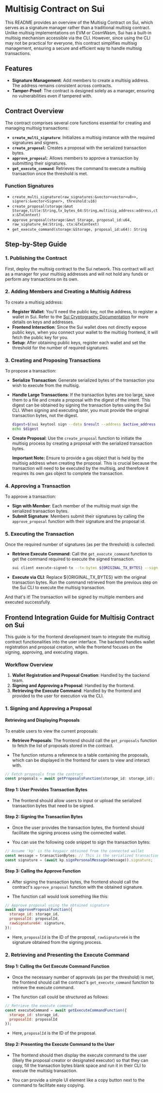 # Multisig Contract on Sui

This README provides an overview of the Multisig Contract on Sui, which serves as a signature manager rather than a traditional multisig contract. Unlike multisig implementations on EVM or CosmWasm, Sui has a built-in multisig mechanism accessible via the CLI. However, since using the CLI may not be practical for everyone, this contract simplifies multisig management, ensuring a secure and efficient way to handle multisig transactions.

## Features

- **Signature Management**: Add members to create a multisig address. The address remains consistent across contracts.
- **Tamper-Proof**: The contract is designed solely as a manager, ensuring no vulnerabilities even if tampered with.

## Contract Overview

The contract comprises several core functions essential for creating and managing multisig transactions:

- **`create_multi_signature`**: Initializes a multisig instance with the required signatures and signers.
- **`create_proposal`**: Creates a proposal with the serialized transaction bytes.
- **`approve_proposal`**: Allows members to approve a transaction by submitting their signatures.
- **`get_execute_command`**: Retrieves the command to execute a multisig transaction once the threshold is met.

### Function Signatures

- `create_multi_signature(raw_signatures:&vector<vector<u8>>, signers:&vector<Signer>, threshold:u16)`
- `create_proposal(storage:&mut Storage,title:String,tx_bytes_64:String,multisig_address:address,ctx:&TxContext)`
- `approve_proposal(storage:&mut Storage, proposal_id:u64, raw_signature_64:String, ctx:&TxContext)`
- `get_execute_command(storage:&Storage, proposal_id:u64): String`

## Step-by-Step Guide

### 1. Publishing the Contract

First, deploy the multisig contract to the Sui network. This contract will act as a manager for your multisig addresses and will not hold any funds or perform any transactions on its own.

### 2. Adding Members and Creating a Multisig Address

To create a multisig address:

- **Register Wallet**: You'll need the public key, not the address, to register a wallet in Sui. Refer to the [Sui Cryptography Documentation](https://docs.sui.io/concepts/cryptography/transaction-auth/keys-addresses) for more details on keys and addresses.
- **Frontend Interaction**: Since the Sui wallet does not directly expose public keys, when you connect your wallet to the multisig frontend, it will fetch the public key for you.
- **Setup**: After obtaining public keys, register each wallet and set the threshold for the number of required signatures.

### 3. Creating and Proposing Transactions

To propose a transaction:

- **Serialize Transaction**: Generate serialized bytes of the transaction you wish to execute from the multisig.
- **Handle Large Transactions**: If the transaction bytes are too large, save them to a file and create a proposal with the digest of the intent. This digest can be obtained by signing the transaction bytes using the Sui CLI. When signing and executing later, you must provide the original transaction bytes, not the digest.
    ```bash
    digest=$(sui keytool sign --data $result --address $active_address --json | jq '.digest')
    echo $digest
    ```
- **Create Proposal**: Use the `create_proposal` function to initiate the multisig process by creating a proposal with the serialized transaction bytes.

  **Important Note:** Ensure to provide a gas object that is held by the multisig address when creating the proposal. This is crucial because the transaction will need to be executed by the multisig, and therefore it requires its own gas object to complete the transaction.


### 4. Approving a Transaction

To approve a transaction:

- **Sign with Member**: Each member of the multisig must sign the serialized transaction bytes.
- **Submit Signature**: Members submit their signatures by calling the `approve_proposal` function with their signature and the proposal id.

### 5. Executing the Transaction

Once the required number of signatures (as per the threshold) is collected:

- **Retrieve Execute Command**: Call the `get_execute_command` function to get the command required to execute the signed transaction.
    ```bash
    sui client execute-signed-tx --tx-bytes ${ORIGINAL_TX_BYTES} --signatures <serialized-signatures>
    ```
- **Execute via CLI**: Replace ${ORIGINAL_TX_BYTES} with the original transaction bytes. Run the command retrieved from the previous step on the Sui CLI to execute the multisig transaction.

And that's it! The transaction will be signed by multiple members and executed successfully.

## Frontend Integration Guide for Multisig Contract on Sui

This guide is for the frontend development team to integrate the multisig contract functionalities into the user interface. The backend handles wallet registration and proposal creation, while the frontend focuses on the signing, approving, and executing stages.

### Workflow Overview

1. **Wallet Registration and Proposal Creation**: Handled by the backend team.
2. **Signing and Approving a Proposal**: Handled by the frontend.
3. **Retrieving the Execute Command**: Handled by the frontend and provided to the user for execution via the CLI.

### 1. Signing and Approving a Proposal

#### Retrieving and Displaying Proposals

To enable users to view the current proposals:

- **Retrieve Proposals**: The frontend should call the `get_proposals` function to fetch the list of proposals stored in the contract.

- The function returns a reference to a table containing the proposals, which can be displayed in the frontend for users to view and interact with.

```javascript
// Fetch proposals from the contract
const proposals = await getProposalsFunction(storage_id: storage_id);
```

#### Step 1: User Provides Transaction Bytes

- The frontend should allow users to input or upload the serialized transaction bytes that need to be signed.

#### Step 2: Signing the Transaction Bytes

- Once the user provides the transaction bytes, the frontend should facilitate the signing process using the connected wallet. 

- You can use the following code snippet to sign the transaction bytes:

```javascript
// Assume 'kp' is the keypair obtained from the connected wallet
const message = transactionBytes; // This is the serialized transaction bytes provided by the user
const signature = (await kp.signPersonalMessage(message)).signature;
```

#### Step 3: Calling the Approve Function

- After signing the transaction bytes, the frontend should call the contract's `approve_proposal` function with the obtained signature.

- The function call would look something like this:

```javascript
// Approve proposal using the obtained signature
await approveProposalFunction({
  storage_id: storage_id,
  proposalId: proposalId,
  rawSignature64: signature,
});
```

- Here, `proposalId` is the ID of the proposal, `rawSignature64` is the signature obtained from the signing process.

### 2. Retrieving and Presenting the Execute Command

#### Step 1: Calling the Get Execute Command Function

- Once the necessary number of approvals (as per the threshold) is met, the frontend should call the contract's `get_execute_command` function to retrieve the execute command.

- The function call could be structured as follows:

```javascript
// Retrieve the execute command
const executeCommand = await getExecuteCommandFunction({
  storage_id: storage_id,
  proposalId: proposalId
});
```
- Here, `proposalId` is the ID of the proposal.

#### Step 2: Presenting the Execute Command to the User

- The frontend should then display the execute command to the user (likely the proposal creator or designated executor) so that they can copy, fill the transaction bytes blank space and run it in their CLI to execute the multisig transaction.

- You can provide a simple UI element like a copy button next to the command to facilitate easy copying.

